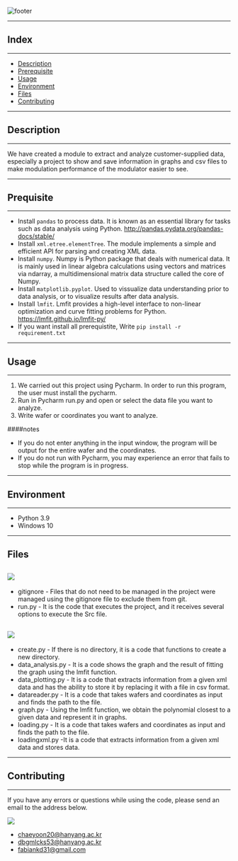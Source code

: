 
![footer](https://capsule-render.vercel.app/api?type=slice&color=002266&height=300&section=header&text=Project%20B3&fontSize=110&fontColor=FFFF&rotate=20&fontAlignY=30&fontAlign=65)


***

## Index
***

- [Description](#description)
- [Prerequisite](#prerequisite)
- [Usage](#usage)
- [Environment](#environment)
- [Files](#files)
- [Contributing](#contributing)


***
## Description
***

We have created a module to extract and analyze customer-supplied data, especially a project to show and save information in graphs and csv files to make modulation performance of the modulator easier to see.





***
## Prequisite
***
* Install `pandas` to process data. It is known as an essential library for tasks such as data analysis using Python. <http://pandas.pydata.org/pandas-docs/stable/>
* Install `xml.etree.elementTree`. The module implements a simple and efficient API for parsing and creating XML data.
* Install `numpy`. Numpy is Python package that deals with numerical data. It is mainly used in linear algebra calculations using vectors and matrices via ndarray, a multidimensional matrix data structure called the core of Numpy.
* Install `matplotlib.pyplot`. Used to vissualize data understanding prior to data analysis, or to visualize results after data analysis.
* Install `lmfit`. Lmfit provides a high-level interface to non-linear optimization and curve fitting problems for Python.
  <https://lmfit.github.io/lmfit-py/>
* If you want install all prerequistite, Write `pip install -r requirement.txt`   

***
## Usage
***

1. We carried out this project using Pycharm. In order to run this program, the user must install the pycharm.
2. Run in Pycharm run.py and open or select the data file you want to analyze.
3. Write wafer or coordinates you want to analyze.

####notes
* If you do not enter anything in the input window, the program will be output for the entire wafer and the coordinates.
* If you do not run with Pycharm, you may experience an error that fails to stop while the program is in progress.

***
## Environment
***
* Python 3.9
* Windows 10
***
## Files
## <img src="https://img.shields.io/badge/project-4285F4?style=for-the-badge&logo=Files&logoColor=white">
  * gitignore   - Files that do not need to be managed in the project were managed using the gitignore file to exclude them from git.
  * run.py      - It is the code that executes the project, and it receives several options to execute the Src file.
## <img src="https://img.shields.io/badge/src-4285F4?style=for-the-badge&logo=Files&logoColor=white">
  * create.py - If there is no directory, it is a code that functions to create a new directory.
  * data_analysis.py - It is a code shows the graph and the result of fitting the graph using the lmfit function.
  * data_plotting.py - It is a code that extracts information from a given xml data and has the ability to store it by replacing it with a file in csv format.
  * datareader.py - It is a code that takes wafers and coordinates as input and finds the path to the file.
  * graph.py - Using the lmfit function, we obtain the polynomial closest to a given data and represent it in graphs.
  * loading.py - It is a code that takes wafers and coordinates as input and finds the path to the file.
  * loadingxml.py -It is a code that extracts information from a given xml data and stores data.


***
## Contributing
***
If you have any errors or questions while using the code, please send an email to the address below.


<img src="https://img.shields.io/badge/Adress-EA4335?style=for-the-badge&logo=Gmail&logoColor=white">

- <chaeyoon20@hanyang.ac.kr>
- <dbgmlcks53@hanyang.ac.kr>
- <fabiankd31@gmail.com>